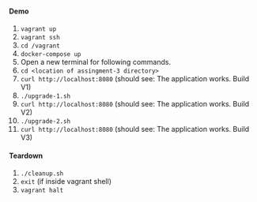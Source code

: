 #### Demo
1. `vagrant up`
2. `vagrant ssh`
3. `cd /vagrant`
4. `docker-compose up`
5. Open a new terminal for following commands.
6. `cd <location of assingment-3 directory>`
7. `curl http://localhost:8080` (should see: The application works. Build V1)
8. `./upgrade-1.sh`
9. `curl http://localhost:8080` (should see: The application works. Build V2)
10. `./upgrade-2.sh`
11. `curl http://localhost:8080` (should see: The application works. Build V3)

#### Teardown
1. `./cleanup.sh`
2. `exit` (if inside vagrant shell)
3. `vagrant halt` 